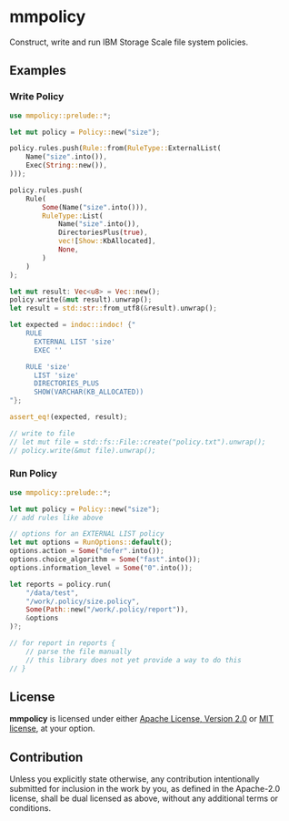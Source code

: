 <!-----------------------------------------------------------------------------

Note: mmpolicy uses **cargo-readme**

- do not manually edit this file
- if you would like to contribute to this file, edit either
  - the main library documentation at `src/lib.rs`, or
  - the template at `.README.tpl`

------------------------------------------------------------------------------>

# mmpolicy

Construct, write and run IBM Storage Scale file system policies.

## Examples

### Write Policy

```rust
use mmpolicy::prelude::*;

let mut policy = Policy::new("size");

policy.rules.push(Rule::from(RuleType::ExternalList(
    Name("size".into()),
    Exec(String::new()),
)));

policy.rules.push(
    Rule(
        Some(Name("size".into())),
        RuleType::List(
            Name("size".into()),
            DirectoriesPlus(true),
            vec![Show::KbAllocated],
            None,
        )
    )
);

let mut result: Vec<u8> = Vec::new();
policy.write(&mut result).unwrap();
let result = std::str::from_utf8(&result).unwrap();

let expected = indoc::indoc! {"
    RULE
      EXTERNAL LIST 'size'
      EXEC ''

    RULE 'size'
      LIST 'size'
      DIRECTORIES_PLUS
      SHOW(VARCHAR(KB_ALLOCATED))
"};

assert_eq!(expected, result);

// write to file
// let mut file = std::fs::File::create("policy.txt").unwrap();
// policy.write(&mut file).unwrap();
```

### Run Policy

```rust
use mmpolicy::prelude::*;

let mut policy = Policy::new("size");
// add rules like above

// options for an EXTERNAL LIST policy
let mut options = RunOptions::default();
options.action = Some("defer".into());
options.choice_algorithm = Some("fast".into());
options.information_level = Some("0".into());

let reports = policy.run(
    "/data/test",
    "/work/.policy/size.policy",
    Some(Path::new("/work/.policy/report")),
    &options
)?;

// for report in reports {
    // parse the file manually
    // this library does not yet provide a way to do this
// }
```

## License

**mmpolicy** is licensed under either [Apache License, Version
2.0](LICENSE-APACHE) or [MIT license](LICENSE-MIT), at your option.

## Contribution

Unless you explicitly state otherwise, any contribution intentionally submitted
for inclusion in the work by you, as defined in the Apache-2.0 license, shall
be dual licensed as above, without any additional terms or conditions.
